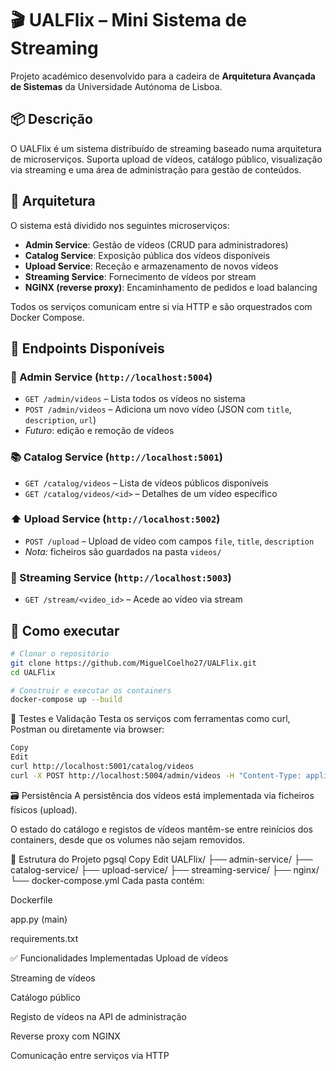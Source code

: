 # 🎬 UALFlix – Mini Sistema de Streaming

Projeto académico desenvolvido para a cadeira de **Arquitetura Avançada de Sistemas** da Universidade Autónoma de Lisboa.

## 📦 Descrição

O UALFlix é um sistema distribuído de streaming baseado numa arquitetura de microserviços. Suporta upload de vídeos, catálogo público, visualização via streaming e uma área de administração para gestão de conteúdos.

## 🧱 Arquitetura

O sistema está dividido nos seguintes microserviços:

- **Admin Service**: Gestão de vídeos (CRUD para administradores)
- **Catalog Service**: Exposição pública dos vídeos disponíveis
- **Upload Service**: Receção e armazenamento de novos vídeos
- **Streaming Service**: Fornecimento de vídeos por stream
- **NGINX (reverse proxy)**: Encaminhamento de pedidos e load balancing

Todos os serviços comunicam entre si via HTTP e são orquestrados com Docker Compose.

## 🧪 Endpoints Disponíveis

### 🔧 Admin Service (`http://localhost:5004`)
- `GET /admin/videos` – Lista todos os vídeos no sistema
- `POST /admin/videos` – Adiciona um novo vídeo (JSON com `title`, `description`, `url`)
- *Futuro*: edição e remoção de vídeos

### 📚 Catalog Service (`http://localhost:5001`)
- `GET /catalog/videos` – Lista de vídeos públicos disponíveis
- `GET /catalog/videos/<id>` – Detalhes de um vídeo específico

### ⬆️ Upload Service (`http://localhost:5002`)
- `POST /upload` – Upload de vídeo com campos `file`, `title`, `description`
- *Nota:* ficheiros são guardados na pasta `videos/`

### 🎥 Streaming Service (`http://localhost:5003`)
- `GET /stream/<video_id>` – Acede ao vídeo via stream

## 🐳 Como executar

```bash
# Clonar o repositório
git clone https://github.com/MiguelCoelho27/UALFlix.git
cd UALFlix

# Construir e executar os containers
docker-compose up --build

```
🧪 Testes e Validação
Testa os serviços com ferramentas como curl, Postman ou diretamente via browser:

```bash
Copy
Edit
curl http://localhost:5001/catalog/videos
curl -X POST http://localhost:5004/admin/videos -H "Content-Type: application/json" -d '{"title": "Exemplo", "description": "Teste", "url": "http://localhost:5003/stream/abc"}'
```
🗃️ Persistência
A persistência dos vídeos está implementada via ficheiros físicos (upload).

O estado do catálogo e registos de vídeos mantêm-se entre reinícios dos containers, desde que os volumes não sejam removidos.

📁 Estrutura do Projeto
pgsql
Copy
Edit
UALFlix/
├── admin-service/
├── catalog-service/
├── upload-service/
├── streaming-service/
├── nginx/
└── docker-compose.yml
Cada pasta contém:

Dockerfile

app.py (main)

requirements.txt

✅ Funcionalidades Implementadas
 Upload de vídeos

 Streaming de vídeos

 Catálogo público

 Registo de vídeos na API de administração

 Reverse proxy com NGINX

 Comunicação entre serviços via HTTP

